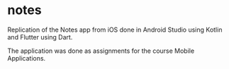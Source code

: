 # notes
Replication of the Notes app from iOS done in Android Studio using Kotlin and Flutter using Dart.

The application was done as assignments for the course Mobile Applications.
